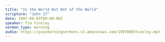 ```yaml
---
title: "In the World But Not of the World"
scripture: "John 17"
date: 1997-08-03T00:00:00Z
speaker: Tim Tinsley
sermon_type: morning
audio: https://pcpcmorningsermons.s3.amazonaws.com/19970803tinsley.mp3 
---
```



